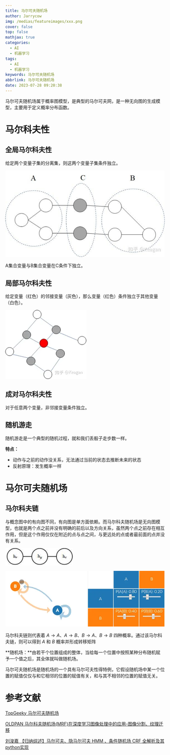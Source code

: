 ```yaml
---
title: 马尔可夫随机场
author: Jarrycow
img: /medias/featureimages/xxx.png
cover: false
top: false
mathjax: true
categories:
  - AI
  - 机器学习
tags:
  - AI
  - 机器学习
keywords: 马尔可夫随机场
abbrlink: 马尔可夫随机场
date: 2023-07-28 09:20:38
---
```


马尔可夫随机场属于概率图模型，是典型的马尔可夫网，是一种无向图的生成模型，主要用于定义概率分布函数。

<!--more-->

# 马尔科夫性

## 全局马尔科夫性

给定两个变量子集的分离集，则这两个变量子集条件独立。

![全局马尔可夫性](https://raw.githubusercontent.com/Jarrycow/picHost/main/JavaWeb/v2-e4286d5db747992f806db40757275e5f_r.jpg)

A集合变量与B集合变量在C条件下独立。

## 局部马尔科夫性

给定变量（红色）的邻接变量（灰色），那么变量（红色）条件独立于其他变量（白色）。

![局部马尔可夫性](https://raw.githubusercontent.com/Jarrycow/picHost/main/JavaWeb/v2-e965e5b707b66f411d3616584d87a8b8_1440w.webp)

## 成对马尔科夫性

对于任意两个变量，非邻接变量条件独立。

## 随机游走

随机游走是一个典型的随机过程，就和我们丢骰子走步数一样。

**特点：**

- 动作与之前的动作没关系，无法通过当前的状态去推断未来的状态
- 反射原理：发生概率一样

# 马尔可夫随机场

## 马尔科夫链

与概念图中的有向图不同，有向图是单方面依赖。而马尔科夫随机场是无向图模型，也就是两个点之前并没有明确的前后以及方向关系，虽然两个点之前存在相互作用，但是这个作用仅仅在附近的点与点之间，与更远处的点或者最前面的点并没有关系。

<img src="https://raw.githubusercontent.com/Jarrycow/picHost/main/JavaWeb/%E9%A9%AC%E5%B0%94%E7%A7%91%E5%A4%AB%E9%9A%8F%E6%9C%BA%E5%9C%BA.png" alt="马尔科夫随机场" style="zoom:67%;" />



![马尔科夫链](https://raw.githubusercontent.com/Jarrycow/picHost/main/JavaWeb/v2-648ee8261045c6c9a726c63a8e9b761c_b.webp)

马尔科夫链则代表着 $A\rightarrow A、A\rightarrow B、B\rightarrow A、B\rightarrow B$ 四种概率。通过该马尔科夫链，则可以得到 $A$ 和 $B$ 概率并形成转移矩阵

**随机场：**由若干个位置组成的整体，当给每一个位置中按照某种分布随机赋予一个值之后，其全体就叫做随机场。

马尔可夫随机场是随机场的一个具有马尔可夫性得特例，它假设随机场中某一个位置的赋值仅仅与和它相邻的位置的赋值有关，和与其不相邻的位置的赋值无关。

# 参考文献

[TopGeeky 马尔可夫随机场](https://zhuanlan.zhihu.com/p/149462379)

[OLDPAN 马尔科夫随机场(MRF)在深度学习图像处理中的应用-图像分割、纹理迁移](https://zhuanlan.zhihu.com/p/38343732)

[刘浚嘉 【归纳综述】马尔可夫、隐马尔可夫 HMM 、条件随机场 CRF 全解析及其python实现](https://zhuanlan.zhihu.com/p/259660645)